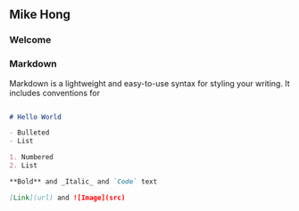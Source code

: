 ## Mike Hong
### Welcome


### Markdown

Markdown is a lightweight and easy-to-use syntax for styling your writing. It includes conventions for

```markdown

# Hello World

- Bulleted
- List

1. Numbered
2. List

**Bold** and _Italic_ and `Code` text

[Link](url) and ![Image](src)
```

